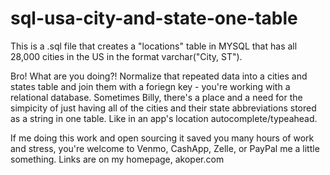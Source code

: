 # sql-usa-city-and-state-one-table
This is a .sql file that creates a "locations" table in MYSQL that has all 28,000 cities in the US in the format varchar("City, ST").

Bro! What are you doing?! Normalize that repeated data into a cities and states table and join them with a foriegn key - you're working with a relational database.  Sometimes Billy, there's a place and a need for the simpicity of just having all of the cities and their state abbreviations stored as a string in one table.  Like in an app's location autocomplete/typeahead.

If me doing this work and open sourcing it saved you many hours of work and stress, you're welcome to Venmo, CashApp, Zelle, or PayPal me a little something.  Links are on my homepage, akoper.com
